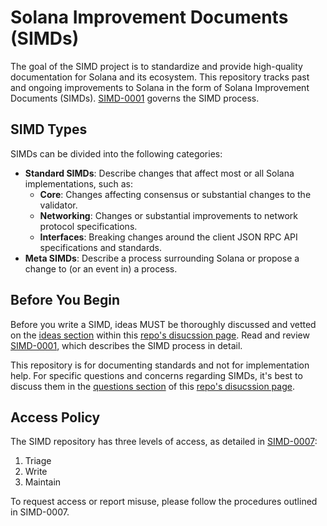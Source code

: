 # Solana Improvement Documents (SIMDs)

The goal of the SIMD project is to standardize and provide high-quality documentation for Solana and its ecosystem. This repository tracks past and ongoing improvements to Solana in the form of Solana Improvement Documents (SIMDs). [SIMD-0001](https://github.com/solana-foundation/solana-improvement-documents/blob/main/proposals/0001-simd-process.md) governs the SIMD process.

## SIMD Types

SIMDs can be divided into the following categories:

- **Standard SIMDs**: Describe changes that affect most or all Solana implementations, such as:
  - **Core**: Changes affecting consensus or substantial changes to the validator.
  - **Networking**: Changes or substantial improvements to network protocol specifications.
  - **Interfaces**: Breaking changes around the client JSON RPC API specifications and standards.
- **Meta SIMDs**: Describe a process surrounding Solana or propose a change to (or an event in) a process.

## Before You Begin

Before you write a SIMD, ideas MUST be thoroughly discussed and vetted on the [ideas section](https://github.com/solana-foundation/solana-improvement-documents/discussions/categories/ideas) within this [repo's disucssion page](https://github.com/solana-foundation/solana-improvement-documents/discussions). Read and review [SIMD-0001](https://github.com/solana-foundation/solana-improvement-documents/blob/main/proposals/0001-simd-process.md), which describes the SIMD process in detail.

This repository is for documenting standards and not for implementation help. For specific questions and concerns regarding SIMDs, it's best to discuss them in the [questions section](https://github.com/solana-foundation/solana-improvement-documents/discussions/categories/questions) of this [repo's disucssion page](https://github.com/solana-foundation/solana-improvement-documents/discussions).

## Access Policy

The SIMD repository has three levels of access, as detailed in [SIMD-0007](https://github.com/solana-foundation/solana-improvement-documents/blob/main/proposals/0007-access-policy.md):

1. Triage
2. Write
3. Maintain

To request access or report misuse, please follow the procedures outlined in SIMD-0007.

